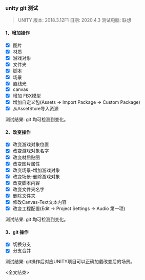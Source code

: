 ### unity git 测试
> UNITY 版本: 2018.3.12F1
> 日期: 2020.4.3
> 测试电脑: 联想

#### 1、增加操作
- [x] 图片
- [x] 材质
- [X] 游戏对象
- [X] 文件夹
- [X] 脚本
- [X] 场景
- [X] 直线光
- [X] canvas
- [X] 增加 FBX模型
- [X] 增加自定义包(Assets -> Import Package -> Custom Package)
- [X] 从AssetStore导入资源

测试结果: git 均可检测到变化。

#### 2、改变操作
- [x] 改变游戏对象位置
- [x] 改变游戏对象名字
- [x] 改变材质贴图
- [x] 改变图片属性
- [x] 改变场景-增加游戏对象
- [x] 改变场景-删除游戏对象
- [X] 改变脚本内容
- [X] 改变文件夹名字
- [X] 删除文件夹
- [X] 修改Canvas-Text文本内容
- [X] 改变工程配置(Edit -> Project Settings -> Audio 第一项)

测试结果: git 均可检测到变化。

#### 3、git 操作
- [X] 切换分支
- [X] 分支合并

测试结果: git操作后对应UNITY项目可以正确加载改变后的场景。

<全文结束>